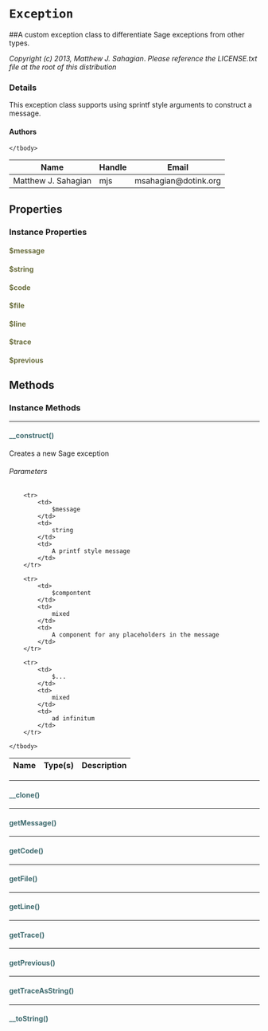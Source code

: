 # `Exception`
##A custom exception class to differentiate Sage exceptions from other types.

_Copyright (c) 2013, Matthew J. Sahagian_.
  _Please reference the LICENSE.txt file at the root of this distribution_

### Details

This exception class supports using sprintf style arguments to construct a message.
#### Authors

<table>
	<thead>
		<th>Name</th>
		<th>Handle</th>
		<th>Email</th>
	</thead>
	<tbody>
			<tr>
			<td>
				Matthew J. Sahagian 
			</td>
			<td>
				mjs
			</td>
			<td>
				msahagian@dotink.org
			</td>
		</tr>
	
	</tbody>
</table>

## Properties


### Instance Properties
#### <span style="color:#6a6e3d;">$message</span>

#### <span style="color:#6a6e3d;">$string</span>

#### <span style="color:#6a6e3d;">$code</span>

#### <span style="color:#6a6e3d;">$file</span>

#### <span style="color:#6a6e3d;">$line</span>

#### <span style="color:#6a6e3d;">$trace</span>

#### <span style="color:#6a6e3d;">$previous</span>



## Methods


### Instance Methods
<hr />

#### <span style="color:#3e6a6e;">__construct()</span>

Creates a new Sage exception

###### Parameters

<table>
	<thead>
		<th>Name</th>
		<th>Type(s)</th>
		<th>Description</th>
	</thead>
	<tbody>
			
		<tr>
			<td>
				$message
			</td>
			<td>
				string
			</td>
			<td>
				A printf style message
			</td>
		</tr>
					
		<tr>
			<td>
				$compontent
			</td>
			<td>
				mixed
			</td>
			<td>
				A component for any placeholders in the message
			</td>
		</tr>
					
		<tr>
			<td>
				$...
			</td>
			<td>
				mixed
			</td>
			<td>
				ad infinitum
			</td>
		</tr>
			
	</tbody>
</table>

<hr />

#### <span style="color:#3e6a6e;">__clone()</span>

<hr />

#### <span style="color:#3e6a6e;">getMessage()</span>

<hr />

#### <span style="color:#3e6a6e;">getCode()</span>

<hr />

#### <span style="color:#3e6a6e;">getFile()</span>

<hr />

#### <span style="color:#3e6a6e;">getLine()</span>

<hr />

#### <span style="color:#3e6a6e;">getTrace()</span>

<hr />

#### <span style="color:#3e6a6e;">getPrevious()</span>

<hr />

#### <span style="color:#3e6a6e;">getTraceAsString()</span>

<hr />

#### <span style="color:#3e6a6e;">__toString()</span>



